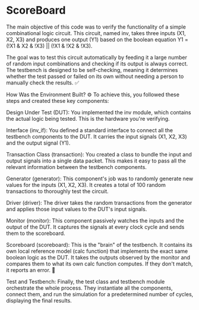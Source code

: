 # ScoreBoard

The main objective of this code was to verify the functionality of a simple combinational logic circuit. This circuit, named inv, takes three inputs (X1, X2, X3) and produces one output (Y1) based on the boolean equation Y1 = (!X1 & X2 & !X3) || (!X1 & !X2 & !X3).

The goal was to test this circuit automatically by feeding it a large number of random input combinations and checking if its output is always correct. The testbench is designed to be self-checking, meaning it determines whether the test passed or failed on its own without needing a person to manually check the results. ✅

How Was the Environment Built? ⚙️
To achieve this, you followed these steps and created these key components:

Design Under Test (DUT): You implemented the inv module, which contains the actual logic being tested. This is the hardware you're verifying.

Interface (inv_if): You defined a standard interface to connect all the testbench components to the DUT. It carries the input signals (X1, X2, X3) and the output signal (Y1).

Transaction Class (transaction): You created a class to bundle the input and output signals into a single data packet. This makes it easy to pass all the relevant information between the testbench components.

Generator (generator): This component's job was to randomly generate new values for the inputs (X1, X2, X3). It creates a total of 100 random transactions to thoroughly test the circuit.

Driver (driver): The driver takes the random transactions from the generator and applies those input values to the DUT's input signals.

Monitor (monitor): This component passively watches the inputs and the output of the DUT. It captures the signals at every clock cycle and sends them to the scoreboard.

Scoreboard (scoreboard): This is the "brain" of the testbench. It contains its own local reference model (calc function) that implements the exact same boolean logic as the DUT. It takes the outputs observed by the monitor and compares them to what its own calc function computes. If they don't match, it reports an error. 🧪

Test and Testbench: Finally, the test class and testbench module orchestrate the whole process. They instantiate all the components, connect them, and run the simulation for a predetermined number of cycles, displaying the final results.

